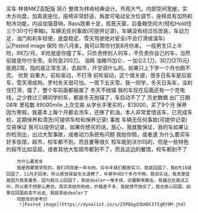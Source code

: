 买车
    林肯MKZ高配版
        简介
        整体为林肯经典设计，外观大气。内部空间宽敞，实木方向盘，加真皮座位，座椅非常舒适，角度可电动全方位调节，座椅具有加热和制冷功能，内设加强音响，Bass效果十足，观景天窗，后备箱空间大(轻松Hold住三个30寸行李箱)。车辆无任何事故(可提供记录)，车辆没有经过任改装，车动力足，油门和刹车轻便，底盘稳定，雪天驾驶绝对安全(不会打滑或溜车) 
![Pasted image](https://dynalist.io/u/ZnH977SjjFRuGxrgmRVSbv9c) 
        保险
        你八月来，我可以帮你付到8月你来。
一般男生只上半险，99刀/月。半险就是你撞了车，只负责修别人的车，不负责你自己的车，当然前提是你付全责。全险是200刀。
        油耗
        油箱15加仑，一加仑2.1刀，30刀(270元)能跑2周，指的是正常生活，去超市，开空调什么的。如果只上下学一个月也跑不完。
        优势
            自重大，前轮驱动，不打滑
            前轮驱动，这个很关键，很多日系车是后驱车，雪天滑成狗。罗村冬天很可怕，一周下五天雪。我一同学，冬天日系车，没刹住打滑，撞了，整个车前面都报废了
            冬天不抛锚
            我的车现在后面还有一个充电线，之少救过三辆同学的车，都是冬天抛锚了，车启动不了了
        历史数据
            出厂日期
            08年
            里程数
            89000mile
            上次交易
            从学长手里买的，$13000，买了9个月
            保养
            因为寒假，我基本上每个月都会洗车，还换了机油。本人非常爱惜该车，已完成车检，定期保养和清洗(可提供车检和保养记录)
            事故
            车辆无任何事故(可提供记录)
        交易保证
        我可以提供记录，如果你想买的话，放心，我就敢保证，我的车如果让你检测出，出过大型事故，或者动力系统有问题
我给你赔，或者退
        为什么要买车
        好多饭馆，超市，校车都不到，而且要等很久
校车能到沃尔玛的，但是一些特色的超市比如亚超，或者其他大型超市都到不了，而且这边的餐馆，校车都到不了

        为什么要卖车
        我是西蒙商学院的，我们项目是一年半的，后半年我们都是实习，我就回国了，我6月15就回国了，11月才回来，所以感觉保留车太浪费了，毕竟中间5个多月不用。我说实话，我卖便宜是因为我真着急，因为我马上回国了，卖给dealer一堆手续，还要聊来聊去，我最近在面试工作，所以真不想那么费劲，其实卖给你和他，价格差不多，我就想尽快买了，我也放心回国。如果在回国前卖不出去，我就卖给dealer了
        同款车的参考价
         ![Pasted image](https://dynalist.io/u/25PQGgd3bmDCIfIqRY9M-jhd) 
